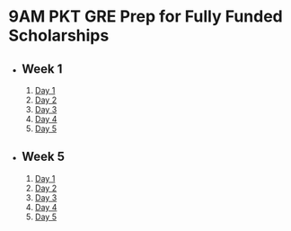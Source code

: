 # 9AM PKT GRE Prep for Fully Funded Scholarships

- ## Week 1

   1. [Day 1](https://www.facebook.com/iCodeguru/videos/1382026309428532)
   2. [Day 2](https://www.facebook.com/iCodeguru/videos/1117294466325888)
   3. [Day 3](https://www.facebook.com/iCodeguru/videos/2024752084666195)
   4. [Day 4](https://www.facebook.com/iCodeguru/videos/601320429287108)
   5. [Day 5](https://www.facebook.com/iCodeguru/videos/2054885818268767)

- ## Week 5

   1. [Day 1](https://www.facebook.com/iCodeguru/videos/629450156209348)
   2. [Day 2](https://www.facebook.com/iCodeguru/videos/1128937338778408)
   3. [Day 3]()
   4. [Day 4](https://www.facebook.com/iCodeguru/videos/589338620653500)
   5. [Day 5](https://www.facebook.com/iCodeguru/videos/829594769293536)

<!-- - ## Week 

   1. [Day 1]()
   2. [Day 2]()
   3. [Day 3]()
   4. [Day 4]()
   5. [Day 5]() -->